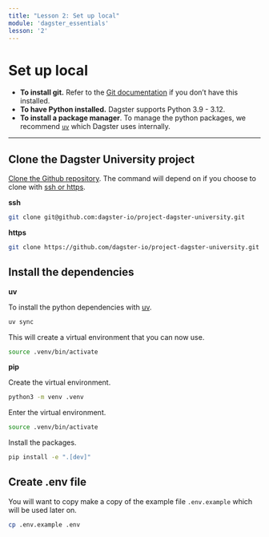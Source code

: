 ```yaml
---
title: "Lesson 2: Set up local"
module: 'dagster_essentials'
lesson: '2'
---
```


# Set up local

- **To install git.** Refer to the [Git documentation](https://github.com/git-guides/install-git) if you don’t have this installed.
- **To have Python installed.**  Dagster supports Python 3.9 - 3.12.
- **To install a package manager**. To manage the python packages, we recommend [`uv`]((https://docs.astral.sh/uv/)) which Dagster uses internally.

---

## Clone the Dagster University project

[Clone the Github repository](https://docs.github.com/en/repositories/creating-and-managing-repositories/cloning-a-repository). The command will depend on if you choose to clone with [ssh or https](https://graphite.dev/guides/git-clone-ssh-vs-https).

**ssh**

```bash
git clone git@github.com:dagster-io/project-dagster-university.git
```

**https**

```bash
git clone https://github.com/dagster-io/project-dagster-university.git
```

## Install the dependencies

**uv**

To install the python dependencies with [uv](https://docs.astral.sh/uv/).

```bash
uv sync
```

This will create a virtual environment that you can now use.

```bash
source .venv/bin/activate
```

**pip**

Create the virtual environment.

```bash
python3 -m venv .venv
```

Enter the virtual environment.

```bash
source .venv/bin/activate
```

Install the packages.

```bash
pip install -e ".[dev]"
```

## Create .env file

You will want to copy make a copy of the example file `.env.example` which will be used later on.

```bash
cp .env.example .env
```